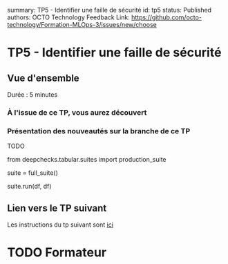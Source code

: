 summary: TP5 - Identifier une faille de sécurité
id: tp5
status: Published
authors: OCTO Technology
Feedback Link: https://github.com/octo-technology/Formation-MLOps-3/issues/new/choose

# TP5 - Identifier une faille de sécurité

## Vue d'ensemble

Durée : 5 minutes

### À l'issue de ce TP, vous aurez découvert


### Présentation des nouveautés sur la branche de ce TP

TODO

from deepchecks.tabular.suites import production_suite

suite = full_suite()

suite.run(df, df)

## Lien vers le TP suivant

Les instructions du tp suivant sont [ici](https://octo-technology.github.io/Formation-MLOps-3/tp4#0)

# TODO Formateur
